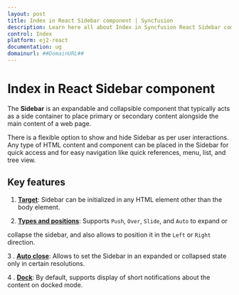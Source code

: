 ```yaml
---
layout: post
title: Index in React Sidebar component | Syncfusion
description: Learn here all about Index in Syncfusion React Sidebar component of Syncfusion Essential JS 2 and more.
control: Index 
platform: ej2-react
documentation: ug
domainurl: ##DomainURL##
---
```


# Index in React Sidebar component

The **Sidebar** is an expandable and collapsible component that typically acts as a side container to place primary or secondary content alongside the main content of a web page.

There is a flexible option to show and hide Sidebar as per user interactions. Any type of HTML content and component can be  placed in the Sidebar for quick access and for easy navigation like quick references, menu, list, and tree view.

## Key features

1. **[Target](/sidebar/custom-context/)**: Sidebar can be initialized in any HTML element other than the body element.

2. **[Types and positions](/sidebar/variations/)**: Supports `Push`, `Over`, `Slide`, and `Auto` to expand or

collapse the sidebar, and also allows to position it in the `Left` or `Right` direction.

3 . **[Auto close](/sidebar/auto-close/)**: Allows to set the Sidebar in an expanded or collapsed state only in certain resolutions.

4 . **[Dock](/sidebar/docking-sidebar/)**: By default, supports display of short notifications about the content on docked mode.